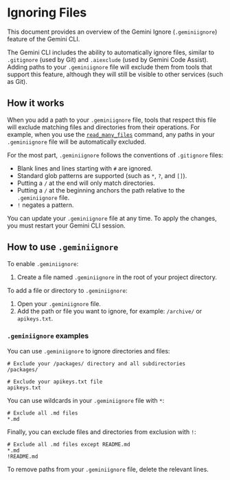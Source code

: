 # Ignoring Files

This document provides an overview of the Gemini Ignore (`.geminiignore`)
feature of the Gemini CLI.

The Gemini CLI includes the ability to automatically ignore files, similar to
`.gitignore` (used by Git) and `.aiexclude` (used by Gemini Code Assist). Adding
paths to your `.geminiignore` file will exclude them from tools that support
this feature, although they will still be visible to other services (such as
Git).

## How it works

When you add a path to your `.geminiignore` file, tools that respect this file
will exclude matching files and directories from their operations. For example,
when you use the [`read_many_files`](./tools/multi-file.md) command, any paths
in your `.geminiignore` file will be automatically excluded.

For the most part, `.geminiignore` follows the conventions of `.gitignore`
files:

- Blank lines and lines starting with `#` are ignored.
- Standard glob patterns are supported (such as `*`, `?`, and `[]`).
- Putting a `/` at the end will only match directories.
- Putting a `/` at the beginning anchors the path relative to the
  `.geminiignore` file.
- `!` negates a pattern.

You can update your `.geminiignore` file at any time. To apply the changes, you
must restart your Gemini CLI session.

## How to use `.geminiignore`

To enable `.geminiignore`:

1. Create a file named `.geminiignore` in the root of your project directory.

To add a file or directory to `.geminiignore`:

1. Open your `.geminiignore` file.
2. Add the path or file you want to ignore, for example: `/archive/` or
   `apikeys.txt`.

### `.geminiignore` examples

You can use `.geminiignore` to ignore directories and files:

```
# Exclude your /packages/ directory and all subdirectories
/packages/

# Exclude your apikeys.txt file
apikeys.txt
```

You can use wildcards in your `.geminiignore` file with `*`:

```
# Exclude all .md files
*.md
```

Finally, you can exclude files and directories from exclusion with `!`:

```
# Exclude all .md files except README.md
*.md
!README.md
```

To remove paths from your `.geminiignore` file, delete the relevant lines.
